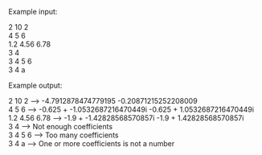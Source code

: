Example input:  
  
2 10 2  
4 5 6  
1.2 4.56 6.78  
3 4  
3 4 5 6  
3 4 a  
  
Example output:  
  
2 10 2 --> -4.7912878474779195  -0.20871215252208009  
4 5 6 --> -0.625 + -1.0532687216470449i  -0.625 + 1.0532687216470449i  
1.2 4.56 6.78 --> -1.9 + -1.42828568570857i  -1.9 + 1.42828568570857i  
3 4 --> Not enough coefficients  
3 4 5 6 --> Too many coefficients  
3 4 a --> One or more coefficients is not a number  
